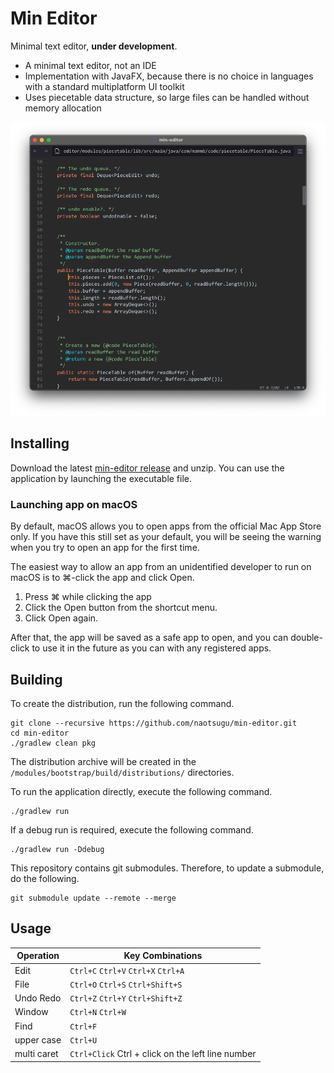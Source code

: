 # Min Editor

Minimal text editor, **under development**.

* A minimal text editor, not an IDE
* Implementation with JavaFX, because there is no choice in languages with a standard multiplatform UI toolkit
* Uses piecetable data structure, so large files can be handled without memory allocation


![screenshot1](docs/images/screenshot-01.png)


## Installing

Download the latest [min-editor release](https://github.com/naotsugu/min-editor/releases) and unzip.
You can use the application by launching the executable file.

### Launching app on macOS

By default, macOS allows you to open apps from the official Mac App Store only.
If you have this still set as your default, you will be seeing the warning when you try to open an app for the first time.

The easiest way to allow an app from an unidentified developer to run on macOS is to ⌘-click the app and click Open.

1. Press ⌘ while clicking the app
2. Click the Open button from the shortcut menu.
3. Click Open again.

After that, the app will be saved as a safe app to open, and you can double-click to use it in the future as you can with any registered apps.


## Building

To create the distribution, run the following command.

```
git clone --recursive https://github.com/naotsugu/min-editor.git
cd min-editor
./gradlew clean pkg
```

The distribution archive will be created in the `/modules/bootstrap/build/distributions/` directories.


To run the application directly, execute the following command.

```console
./gradlew run
```

If a debug run is required, execute the following command.

```console
./gradlew run -Ddebug
```

This repository contains git submodules.
Therefore, to update a submodule, do the following.

```
git submodule update --remote --merge
```


## Usage

| Operation   | Key Combinations                                  |
|-------------|---------------------------------------------------|
| Edit        | `Ctrl+C` `Ctrl+V` `Ctrl+X` `Ctrl+A`               |
| File        | `Ctrl+O` `Ctrl+S` `Ctrl+Shift+S`                  |
| Undo Redo   | `Ctrl+Z` `Ctrl+Y` `Ctrl+Shift+Z`                  |
| Window      | `Ctrl+N` `Ctrl+W`                                 |
| Find        | `Ctrl+F`                                          |
| upper case  | `Ctrl+U`                                          |
| multi caret | `Ctrl+Click` Ctrl + click on the left line number |



